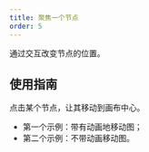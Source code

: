 ```yaml
---
title: 聚焦一个节点
order: 5
---
```


通过交互改变节点的位置。

## 使用指南

点击某个节点，让其移动到画布中心。
- 第一个示例：带有动画地移动图；
- 第二个示例：不带动画移动图。
